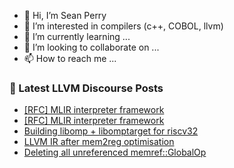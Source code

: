 - 👋 Hi, I’m Sean Perry
- 👀 I’m interested in compilers (c++, COBOL, llvm)
- 🌱 I’m currently learning ...
- 💞️ I’m looking to collaborate on ...
- 📫 How to reach me ...

<!---
s66perry/s66perry is a ✨ special ✨ repository because its `README.md` (this file) appears on your GitHub profile.
You can click the Preview link to take a look at your changes.
--->
### 📕 Latest LLVM Discourse Posts

<!-- DISCOURSE-LLVM:START -->
- [[RFC] MLIR interpreter framework](https://discourse.llvm.org/t/rfc-mlir-interpreter-framework/63567?page=3#post_54)
- [[RFC] MLIR interpreter framework](https://discourse.llvm.org/t/rfc-mlir-interpreter-framework/63567?page=3#post_53)
- [Building libomp + libomptarget for riscv32](https://discourse.llvm.org/t/building-libomp-libomptarget-for-riscv32/63687#post_3)
- [LLVM IR after mem2reg optimisation](https://discourse.llvm.org/t/llvm-ir-after-mem2reg-optimisation/63682#post_6)
- [Deleting all unreferenced memref::GlobalOp](https://discourse.llvm.org/t/deleting-all-unreferenced-memref-globalop/63703#post_3)
<!-- DISCOURSE-LLVM:END -->
